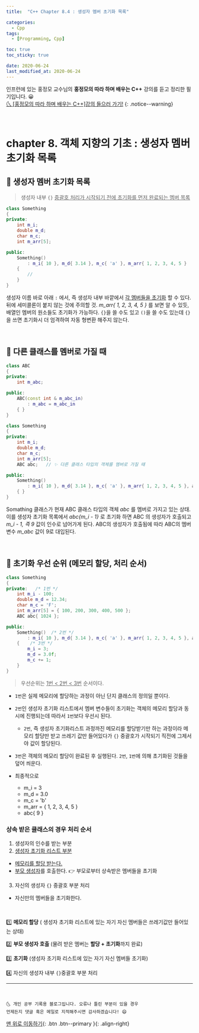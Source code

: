 ```yaml
---
title:  "C++ Chapter 8.4 : 생성자 멤버 초기화 목록" 

categories:
  - Cpp
tags:
  - [Programming, Cpp]

toc: true
toc_sticky: true

date: 2020-06-24
last_modified_at: 2020-06-24
---
```


인프런에 있는 홍정모 교수님의 **홍정모의 따라 하며 배우는 C++** 강의를 듣고 정리한 필기입니다. 😀    
[🌜 [홍정모의 따라 하며 배우는 C++]강의 들으러 가기!](https://www.inflearn.com/course/following-c-plus)
{: .notice--warning}

<br>

# chapter 8. 객체 지향의 기초 : 생성자 멤버 초기화 목록

## 🔔 생성자 멤버 초기화 목록

> 생성자 내부 `{}` <u>중괄호 처리가 시작되기 전에 초기화를 먼저 완료되는 멤버 목록</u>

```cpp
class Something
{
private:
    int m_i;
    double m_d;
    char m_c;
    int m_arr[5];

public:
    Something()
        : m_i{ 10 }, m_d{ 3.14 }, m_c{ 'a' }, m_arr{ 1, 2, 3, 4, 5 }
    {
        //
    }
}
```

생성자 이름 바로 아래 `:` 에서, 즉 생성자 내부 바깥에서 <u>각 멤버들을 초기화</u> 할 수 있다. 뒤에 세미콜론이 붙지 않는 것에 주의할 것. *m_arr{ 1, 2, 3, 4, 5 }* 를 보면 알 수 있듯, 배열인 멤버의 원소들도 초기화가 가능하다. `{}`을 쓸 수도 있고 `()`을 쓸 수도 있는데 `{}`을 쓰면 초기화시 더 엄격하여 자동 형변환 해주지 않는다.

<br>

## 🔔 다른 클래스를 멤버로 가질 때

```cpp
class ABC
{
private:
    int m_abc;

public:
    ABC(const int & m_abc_in)
        : m_abc = m_abc_in
    { }
}

class Something
{
private:
    int m_i;
    double m_d;
    char m_c;
    int m_arr[5];
    ABC abc;   // ✨ 다른 클래스 타입의 객체를 멤버로 가질 때

public:
    Something()
        : m_i{ 10 }, m_d{ 3.14 }, m_c{ 'a' }, m_arr{ 1, 2, 3, 4, 5 }, abc{ m_i - 1 }//✨ABC의 생성자를 불러와 ABC abc{9}; 으로 넘어가게 된다.✨
    { }
}
```
Somathing 클래스가 현재 ABC 클래스 타입의 객체 *abc* 를 멤버로 가지고 있는 상태. 이를 생성자 초기화 목록에서 *abc{m_i - 1}* 로 초기화 하면 ABC 의 생성자가 호출되고 *m_i - 1, 즉 9* 값이 인수로 넘어가게 된다. ABC의 생성자가 호출됨에 따라 ABC의 멤버 변수 *m_abc* 값이 9로 대입된다.

<br>

## 🔔 초기화 우선 순위 (메모리 할당, 처리 순서)

```cpp
class Something
{
private:   /* 1번 */
    int m_i - 100;
    double m_d = 12.34;
    char m_c = 'F';
    int m_arr[5] = { 100, 200, 300, 400, 500 };
    ABC abc{ 1024 };

public:
    Something()  /* 2번 */
        : m_i{ 10 }, m_d{ 3.14 }, m_c{ 'a' }, m_arr{ 1, 2, 3, 4, 5 }, abc{ m_i - 1}
    {    /* 3번 */
        m_i = 3;
        m_d = 3.0f;
        m_c += 1;
    }
}
```
 
> 우선순위는 <u>1번 < 2번 < 3번</u> 순서이다.

- `1번`은 실제 메모리에 할당하는 과정이 아닌 단지 클래스의 정의일 뿐이다.
- `2번`인 생성자 초기화 리스트에서 멤버 변수들이 초기화는 객체의 메모리 할당과 동시에 진행되는데 따라서 `1번`보다 우선시 된다. 
  - `2번`, 즉 생성자 초기화리스트 과정까진 메모리를 할당받기만 하는 과정이라 메모리 할당만 받고 쓰레기 값만 들어있다가 `{}` 중괄호가 시작되기 직전에 그제서야 값이 할당된다.
- `3번`은 객체의 메모리 할당이 완료된 후 실행된다. `2번`, `1번`에 의해 초기화된 것들을 덮어 씌운다.

- 최종적으로
  - m_i = 3
  - m_d = 3.0
  - m_c = 'b'
  - m_arr = { 1, 2, 3, 4, 5 }
  - abc{ 9 }

### 상속 받은 클래스의 경우 처리 순서

1. 생성자의 인수를 받는 부분
2. <u>생성자 초기화 리스트 부분</u>
  - <u>메모리를 할당 받는다.</u>
  - <u>부모 생성자</u>를 호출한다. 👉 부모로부터 상속받은 멤버들을 초기화
3. 자신의 생성자 `{}` 중괄호 부분 처리
  - 자신만의 멤버들을 초기화한다.

<br>

 1️⃣ **메모리 할당** ( 생성자 초기화 리스트에 있는 자기 자신 멤버들은 쓰레기값만 들어있는 상태)
 
 2️⃣ **부모 생성자 호출**  (물려 받은 멤버는 **할당 + 초기화**까지 완료)

 3️⃣ **초기화**  (생성자 초기화 리스트에 있는 자기 자신 멤버들 초기화)
 
 4️⃣ 자신의 생성자 내부 `{}`중괄호 부분 처리

***
<br>

    🌜 개인 공부 기록용 블로그입니다. 오류나 틀린 부분이 있을 경우 
    언제든지 댓글 혹은 메일로 지적해주시면 감사하겠습니다! 😄

[맨 위로 이동하기](#){: .btn .btn--primary }{: .align-right}

<br>